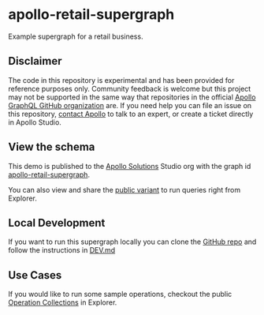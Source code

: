 # apollo-retail-supergraph

Example supergraph for a retail business.

## Disclaimer
The code in this repository is experimental and has been provided for reference purposes only. Community feedback is
welcome but this project may not be supported in the same way that repositories in the
official [Apollo GraphQL GitHub organization](https://github.com/apollographql) are. If you need help you can file an
issue on this repository, [contact Apollo](https://www.apollographql.com/contact-sales) to talk to an expert, or create
a ticket directly in Apollo Studio.

## View the schema
This demo is published to the [Apollo Solutions](https://studio.apollographql.com/org/apollo-solutions) Studio
org with the graph
id [apollo-retail-supergraph](https://studio.apollographql.com/graph/apollo-retail-supergraph).

You can also view and share the [public variant](https://studio.apollographql.com/public/apollo-retail-supergraph/home?variant=prod) to run queries right from Explorer.

## Local Development
If you want to run this supergraph locally you can clone the [GitHub repo](https://github.com/apollosolutions/retail-supergraph) and follow the instructions in [DEV.md](https://github.com/apollosolutions/retail-supergraph/blob/main/DEV.md)

## Use Cases
If you would like to run some sample operations, checkout the public [Operation Collections](https://studio.apollographql.com/public/apollo-retail-supergraph/explorer?collectionId=9da0ba4b-12d1-4ebb-89bb-bed4a4d476ff&focusCollectionId=9da0ba4b-12d1-4ebb-89bb-bed4a4d476ff&variant=prod) in Explorer.
